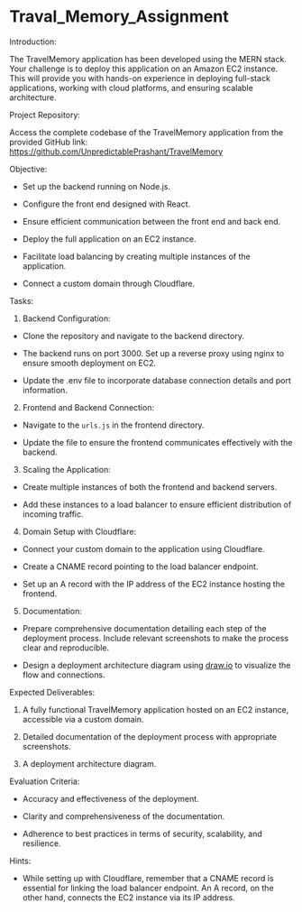 # Traval_Memory_Assignment

Introduction:

The TravelMemory application has been developed using the MERN stack. Your challenge is to deploy this application on an Amazon EC2 instance. This will provide you with hands-on experience in deploying full-stack applications, working with cloud platforms, and ensuring scalable architecture.

Project Repository:

Access the complete codebase of the TravelMemory application from the provided GitHub link: https://github.com/UnpredictablePrashant/TravelMemory

Objective:

- Set up the backend running on Node.js.

- Configure the front end designed with React.

- Ensure efficient communication between the front end and back end.

- Deploy the full application on an EC2 instance.

- Facilitate load balancing by creating multiple instances of the application.

- Connect a custom domain through Cloudflare.

 Tasks:

 1. Backend Configuration:

   - Clone the repository and navigate to the backend directory.

   - The backend runs on port 3000. Set up a reverse proxy using nginx to ensure smooth deployment on EC2.

   - Update the .env file to incorporate database connection details and port information.

 2. Frontend and Backend Connection:

   - Navigate to the `urls.js` in the frontend directory.

   - Update the file to ensure the frontend communicates effectively with the backend.

 3. Scaling the Application:

   - Create multiple instances of both the frontend and backend servers.

   - Add these instances to a load balancer to ensure efficient distribution of incoming traffic.

 4. Domain Setup with Cloudflare:

   - Connect your custom domain to the application using Cloudflare.

   - Create a CNAME record pointing to the load balancer endpoint.

   - Set up an A record with the IP address of the EC2 instance hosting the frontend.

 5. Documentation:

   - Prepare comprehensive documentation detailing each step of the deployment process. Include relevant screenshots to make the process clear and reproducible.

   - Design a deployment architecture diagram using [draw.io](https://www.draw.io/) to visualize the flow and connections.

Expected Deliverables:

1. A fully functional TravelMemory application hosted on an EC2 instance, accessible via a custom domain.

2. Detailed documentation of the deployment process with appropriate screenshots.

3. A deployment architecture diagram.

Evaluation Criteria:

- Accuracy and effectiveness of the deployment.

- Clarity and comprehensiveness of the documentation.

- Adherence to best practices in terms of security, scalability, and resilience.

Hints:

- While setting up with Cloudflare, remember that a CNAME record is essential for linking the load balancer endpoint. An A record, on the other hand, connects the EC2 instance via its IP address.
